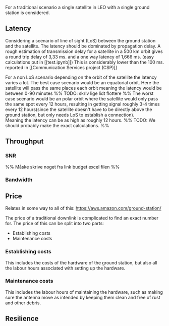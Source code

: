 For a traditional scenario a single satellite in LEO with a single ground station is considered. 
## Latency
Considering a scenario of line of sight (LoS) between the ground station and the satellite. The latency should be dominated by propagation delay. 
A rough estimation of transmission delay for a satellite in a 500 km orbit gives a round trip delay of 3,33 ms. and a one way latency of 1,666 ms. (easy calculations put in [[test.ipynb]])
This is considerably lower than the 100 ms.  reported in [[Communication Services project (CSP)]]

For a non LoS scenario depending on the orbit of the satellite the latency varies a lot. 
The best case scenario would be an equatorial orbit. Here the satellite will pass the same places each orbit meaning the latency would be between 0-90 minutes %% TODO: skriv lige lidt flottere %%
The worst case scenario would be an polar orbit where the satellite would only pass the same spot every 12 hours, resulting in getting signal roughly 3-4 times every 12 hours(since the satellite doesn't have to be directly above the ground station, but only needs LoS to establish a connection).  
Meaning the latency can be as high as roughly 12 hours. %% TODO: We should probably make the exact calculations. %%

## Throughput 
### SNR 
%% Måske skrive noget fra link budget excel filen %%

### Bandwidth 

  
## Price 
Relates in some way to all of this: https://aws.amazon.com/ground-station/


The price of a traditional downlink is complicated to find an exact number for.
The price of this can be split into two parts: 
- Establishing costs 
- Maintenance costs

### Establishing costs
This includes the costs of the hardware of the ground station, but also all the labour hours associated with setting up the hardware. 


### Maintenance costs
This includes the labour hours of maintaining the hardware, such as making sure the antenna move as intended by keeping them clean and free of rust and other debris. 

## Resilience 
